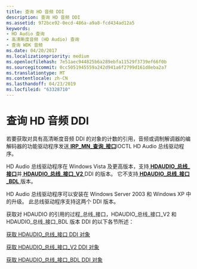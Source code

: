 ```yaml
---
title: 查询 HD 音频 DDI
description: 查询 HD 音频 DDI
ms.assetid: 972bce92-0ecd-486a-a9a8-fcd434ad12a5
keywords:
- HD Audio 查询
- 高清晰度音频 (HD Audio) 查询
- 查询 WDK 音频
ms.date: 04/20/2017
ms.localizationpriority: medium
ms.openlocfilehash: 7e51aec944825b6a289ebfa11529f3739ef66f0b
ms.sourcegitcommit: 0cc5051945559a242d941a6f2799d161d8eba2a7
ms.translationtype: MT
ms.contentlocale: zh-CN
ms.lasthandoff: 04/23/2019
ms.locfileid: "63328710"
---
```

# <a name="querying-for-an-hd-audio-ddi"></a>查询 HD 音频 DDI


若要获取对具有高清晰度音频 DDI 的对象的计数的引用，音频或调制解调器的编解码器的功能驱动程序发送[ **IRP\_MN\_查询\_接口**](https://msdn.microsoft.com/library/windows/hardware/ff551687)IOCTL HD Audio 总线驱动程序。

HD Audio 总线驱动程序在 Windows Vista 及更高版本，支持[ **HDAUDIO\_总线\_接口**](https://msdn.microsoft.com/library/windows/hardware/ff536413)并[ **HDAUDIO\_总线\_接口\_V2** ](https://msdn.microsoft.com/library/windows/hardware/ff536418) DDI 的版本。 它不支持[ **HDAUDIO\_总线\_接口\_BDL** ](https://msdn.microsoft.com/library/windows/hardware/ff536416)版本。

HD Audio 总线驱动程序可以安装在 Windows Server 2003 和 Windows XP 中的升级。 此总线驱动程序支持这两个 DDI 版本。

获取对 HDAUDIO 的引用的过程\_总线\_接口，HDAUDIO\_总线\_接口\_V2 和 HDAUDIO\_总线\_接口\_BDL 版本 DDI 的以下各节所述：

[获取 HDAUDIO\_总线\_接口 DDI 对象](obtaining-an-hdaudio-bus-interface-ddi-object.md)

[获取 HDAUDIO\_总线\_接口\_V2 DDI 对象](obtaining-an-hdaudio-bus-interface-v2-ddi-object.md)

[获取 HDAUDIO\_总线\_接口\_BDL DDI 对象](obtaining-an-hdaudio-bus-interface-bdl-ddi-object.md)

 

 




